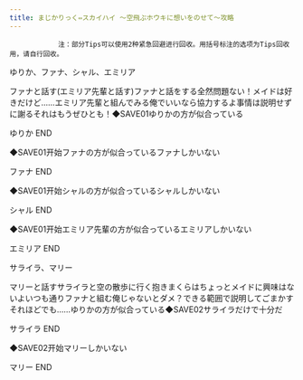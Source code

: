 ```yaml
---
title: まじかりっく⇔スカイハイ ～空飛ぶホウキに想いをのせて～攻略
---
```


                注：部分Tips可以使用2种紧急回避进行回收。用括号标注的选项为Tips回收用，请自行回收。

ゆりか、ファナ、シャル、エミリア

ファナと話す(エミリア先輩と話す)ファナと話をする全然問題ない！メイドは好きだけど……エミリア先輩と組んでみる俺でいいなら協力するよ事情は説明せずに謝るそれはもうぜひとも！◆SAVE01ゆりかの方が似合っている

ゆりか END

◆SAVE01开始ファナの方が似合っているファナしかいない

ファナ END

◆SAVE01开始シャルの方が似合っているシャルしかいない

シャル END

◆SAVE01开始エミリア先輩の方が似合っているエミリアしかいない

エミリア END

サライラ、マリー

マリーと話すサライラと空の散歩に行く抱きまくらはちょっとメイドに興味はないよいつも通りファナと組む俺じゃないとダメ？できる範囲で説明してごまかすそれほどでも……ゆりかの方が似合っている◆SAVE02サライラだけで十分だ

サライラ END

◆SAVE02开始マリーしかいない

マリー END
              
